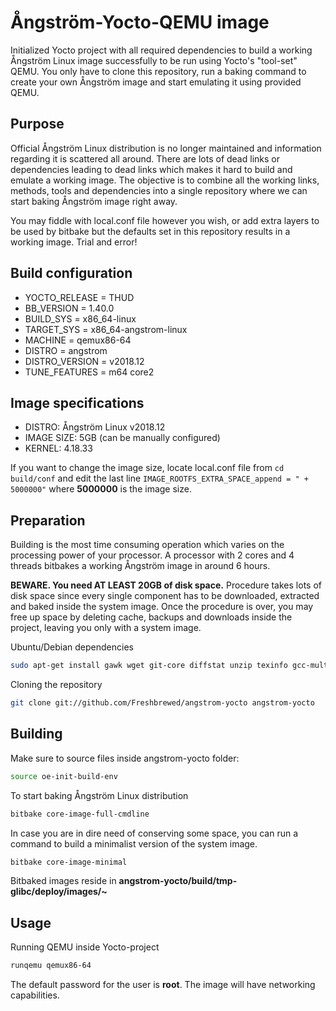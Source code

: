 # Ångström-Yocto-QEMU image

Initialized Yocto project with all required dependencies to build a working Ångström Linux image successfully to be run using Yocto's "tool-set" QEMU. 
You only have to clone this repository, run a baking command to create your own Ångström image and start emulating it using provided QEMU.

## Purpose
Official Ångström Linux distribution is no longer maintained and information regarding it is scattered all around. 
There are lots of dead links or dependencies leading to dead links which makes it hard to build and emulate a working image.
The objective is to combine all the working links, methods, tools and dependencies into a single repository where we can start baking Ångström image right away.

You may fiddle with local.conf file however you wish, or add extra layers to be used by bitbake but the defaults set in this repository results in a working image.
Trial and error!

## Build configuration
* YOCTO_RELEASE = THUD
* BB_VERSION = 1.40.0
* BUILD_SYS = x86_64-linux
* TARGET_SYS = x86_64-angstrom-linux
* MACHINE = qemux86-64
* DISTRO = angstrom
* DISTRO_VERSION = v2018.12
* TUNE_FEATURES = m64 core2

## Image specifications
* DISTRO: Ångström Linux v2018.12
* IMAGE SIZE: 5GB (can be manually configured)
* KERNEL: 4.18.33

If you want to change the image size, locate local.conf file from
<code>cd build/conf</code> and edit the last line <code>IMAGE_ROOTFS_EXTRA_SPACE_append = " + 5000000"</code> where **5000000** is the image size.   

## Preparation
Building is the most time consuming operation which varies on the processing power of your processor. 
A processor with 2 cores and 4 threads bitbakes a working Ångström image in around 6 hours.

**BEWARE. You need AT LEAST 20GB of disk space.**
Procedure takes lots of disk space since every single component has to be downloaded, extracted and baked inside the system image. 
Once the procedure is over, you may free up space by deleting cache, backups and downloads inside the project, leaving you only with a system image.

Ubuntu/Debian dependencies
```bash
sudo apt-get install gawk wget git-core diffstat unzip texinfo gcc-multilib build-essential chrpath socat libsdl1.2-dev xterm
```
Cloning the repository
```bash
git clone git://github.com/Freshbrewed/angstrom-yocto angstrom-yocto
```
## Building
Make sure to source files inside angstrom-yocto folder:
```bash
source oe-init-build-env
```
To start baking Ångström Linux distribution 
```bash
bitbake core-image-full-cmdline
```
In case you are in dire need of conserving some space, you can run a command to build a minimalist version of the system image.
```bash
bitbake core-image-minimal
```
Bitbaked images reside in **angstrom-yocto/build/tmp-glibc/deploy/images/~**
## Usage
Running QEMU inside Yocto-project
```bash
runqemu qemux86-64
```
The default password for the user is **root**. The image will have networking capabilities.
